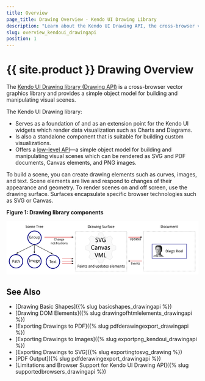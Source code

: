 ```yaml
---
title: Overview
page_title: Drawing Overview - Kendo UI Drawing Library
description: "Learn about the Kendo UI Drawing API, the cross-browser vector graphics library of the framework."
slug: overview_kendoui_drawingapi
position: 1
---
```


# {{ site.product }} Drawing Overview

The [Kendo UI Drawing library (Drawing API)](https://demos.telerik.com/kendo-ui/drawing/index) is a cross-browser vector graphics library and provides a simple object model for building and manipulating visual scenes.

The Kendo UI Drawing library:
- Serves as a foundation of and as an extension point for the Kendo UI widgets which render data visualization such as Charts and Diagrams.
- Is also a standalone component that is suitable for building custom visualizations.
- Offers a [low-level API](/api/javascript/drawing)&mdash;a simple object model for building and manipulating visual scenes which can be rendered as SVG and PDF documents, Canvas elements, and PNG images.

To build a scene, you can create drawing elements such as curves, images, and text. Scene elements are live and respond to changes of their appearance and geometry. To render scenes on and off screen, use the drawing surface. Surfaces encapsulate specific browser technologies such as SVG or Canvas.

**Figure 1: Drawing library components**

![Kendo UI for jQuery Drawing API Components](images/components.png)

## See Also

* [Drawing Basic Shapes]({% slug basicshapes_drawingapi %})
* [Drawing DOM Elements]({% slug drawingofhtmlelements_drawingapi %})
* [Exporting Drawings to PDF]({% slug pdfderawingexport_drawingapi %})
* [Exporting Drawings to Images]({% slug exportpng_kendoui_drawingapi %})
* [Exporting Drawings to SVG]({% slug exportingtosvg_drawing %})
* [PDF Output]({% slug pdfderawingexport_drawingapi %})
* [Limitations and Browser Support for Kendo UI Drawing API]({% slug supportedbrowsers_drawingapi %})
